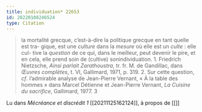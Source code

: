 ```yaml
---
title: individuation* 22653
id: 20220108246524
type: Citation
---
```


> la mortalité grecque, c’est-à-dire la politique grecque en tant quelle est tra- gique, est une *culture* dans la *mesure* où elle est un *culte* : elle cul- tive la *question* de ce qui, dans le meilleur, peut devenir le pire, et en cela, elle prend soin de (cultive) sonindividuation. 1. Friedrich Nietzsche, *Ainsi parlait Zarathoustra*, tr. fr. M. de Gandillac, dans *Œuvres complètes*, t. VI, Gallimard, 1971, p. 319. 2. Sur cette question, *cf*. l’admirable analyse de Jean-Pierre Vernant, « À la table des hommes » dans Marcel Détienne et Jean-Pierre Vernant, *La Cuisine du sacrifice*, Gallimard, 1977. 3

Lu dans *Mécréance et discrédit 1* [[20211125162124]], à propos de [[]]